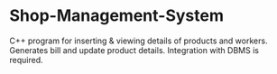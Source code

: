 # Shop-Management-System
C++ program for inserting & viewing details of products and workers. Generates bill and update product details.
Integration with DBMS is required.
